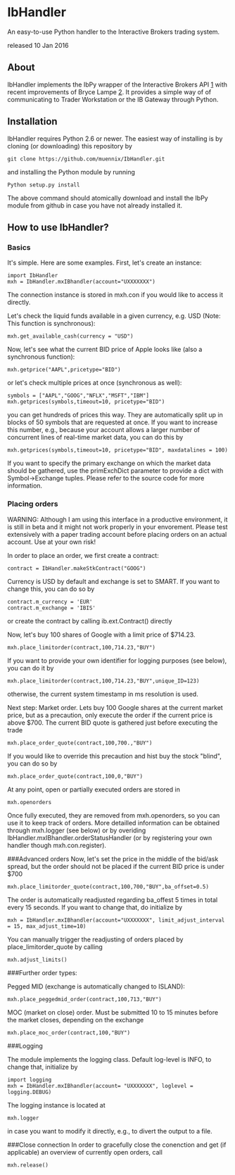 IbHandler
=================================================================

An easy-to-use Python handler to the Interactive Brokers trading system.

released 10 Jan 2016

About
------------------------------------------------------------------------------
IbHandler implements the IbPy wrapper of the Interactive Brokers API [1] with recent improvements of Bryce Lampe [2]. It provides a simple way of of communicating to Trader Workstation or the IB Gateway through Python.

Installation
------------------------------------------------------------------------------
IbHandler requires Python 2.6 or newer. The easiest way of installing is by cloning (or downloading) this repository by

	git clone https://github.com/muennix/IbHandler.git

and installing the Python module by running

	Python setup.py install

The above command should atomically download and install the IbPy module from github in case you  have not already installed it.


How to use IbHandler?
------------------------------------------------------------------------------
### Basics

It's simple. Here are some examples. First, let's create an instance:

	import IbHandler
	mxh = IbHandler.mxIBhandler(account="UXXXXXXX")
	
The connection instance is stored in mxh.con if you would like to access it directly.
	
Let's check the liquid funds available in a given currency, e.g. USD (Note: This function is synchronous):

	mxh.get_available_cash(currency = "USD")
	
Now, let's see what the current BID price of Apple looks like (also a synchronous function):

	mxh.getprice("AAPL",pricetype="BID")
	
or let's check multiple prices at once (synchronous as well):

	symbols = ["AAPL","GOOG","NFLX","MSFT","IBM"]
	mxh.getprices(symbols,timeout=10, pricetype="BID")
	
you can get hundreds of prices this way. They are automatically split up in blocks of 50 symbols that are requested at once. If you want to increase this number, e.g., because your account allows a larger number of concurrent lines of real-time market data, you can do this by
	
	mxh.getprices(symbols,timeout=10, pricetype="BID", maxdatalines = 100)
	
If you want to specify the primary exchange on which the market data should be gathered, use the primExchDict parameter to provide a dict with Symbol->Exchange tuples. Please refer to the source code for more information.

### Placing orders
WARNING: Although I am using this interface in a productive environment, it is still in beta and it might not work properly in your envorement. Please test extensively with a paper trading account before placing orders on an actual account. Use at your own risk!

In order to place an order, we first create a contract:

	contract = IbHandler.makeStkContract("GOOG")

Currency is USD by default and exchange is set to SMART. If you want to change this, you can do so by

	contract.m_currency = 'EUR'
	contract.m_exchange = 'IBIS'	

or create the contract by calling ib.ext.Contract() directly

Now, let's buy 100 shares of Google with a limit price of $714.23.

	mxh.place_limitorder(contract,100,714.23,"BUY")
	
If you want to provide your own identifier for logging purposes (see below), you can do it by

	mxh.place_limitorder(contract,100,714.23,"BUY",unique_ID=123)
	
otherwise, the current system timestamp in ms resolution is used.

Next step: Market order. Lets buy 100 Google shares at the current market price, but as a precaution, only execute the order if the current price is above $700. The current BID quote is gathered just before executing the trade

	mxh.place_order_quote(contract,100,700.,"BUY")
	
If you would like to override this precaution and hist buy the stock "blind", you can do so by 

	mxh.place_order_quote(contract,100,0,"BUY")

At any point, open or partially executed orders are stored in

	mxh.openorders
	
Once fully executed, they are removed from mxh.openorders, so you can use it to keep track of orders. More detailled information can be obtained through mxh.logger (see below) or by overiding IbHandler.mxIBhandler.orderStatusHandler (or by registering your own handler though mxh.con.register).

###Advanced orders
Now, let's set the price in the middle of the bid/ask spread, but the order should not be placed if the current BID price is under $700

	mxh.place_limitorder_quote(contract,100,700,"BUY",ba_offset=0.5)

The order is automatically readjusted regarding ba_offest 5 times in total every 15 seconds. If you want to change that, do initialize by

	mxh = IbHandler.mxIBhandler(account="UXXXXXXX", limit_adjust_interval = 15, max_adjust_time=10)

You can manually trigger the readjusting of orders placed by place_limitorder_quote by calling 

	mxh.adjust_limits()

###Further order types: 

Pegged MID (exchange is automatically changed to ISLAND):

	mxh.place_peggedmid_order(contract,100,713,"BUY")

MOC (market on close) order. Must be submitted 10 to 15 minutes before the market closes, depending on the exchange
	
	mxh.place_moc_order(contract,100,"BUY")

###Logging

The module implements the logging class. Default log-level is INFO, to change that, initialize by 

	import logging
	mxh = IbHandler.mxIBhandler(account= "UXXXXXXX", loglevel = logging.DEBUG)

The logging instance is located at

	mxh.logger
	
in case you want to modify it directly, e.g., to divert the output to a file. 

###Close connection
In order to gracefully close the conenction and get (if applicable) an overview of currently open orders, call

	mxh.release()

[1]: https://code.google.com/p/ibpy/
[2]: https://github.com/blampe/IbPy